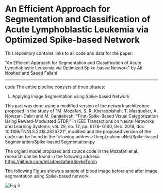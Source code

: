 # An Efficient Approach for Segmentation and Classification of Acute Lymphoblastic Leukemia via Optimized Spike-based Network

This repository contains links to all code and data for the paper:

"An Efficient Approach for Segmentation and Classification of Acute Lymphoblastic Leukemia via Optimized Spike-based Network" by Ali Noshad and Saeed Fallahi

--------------------------------------------------------------------------------------------------------------------------------------------------------------

code
The entire pipeline consists of three phases:

1) Applying Image Segmentation using Spike-based Network

This part was done using a modified version of the network architecture proposed in the study of "M. Mozafari, S. R. Kheradpisheh, T. Masquelier, A. Nowzari-Dalini and M.        Ganjtabesh, "First-Spike-Based Visual Categorization Using Reward-Modulated STDP," in IEEE Transactions on Neural Networks and Learning Systems, vol. 29, no. 12, pp. 6178-         6190,      Dec. 2018, doi: 10.1109/TNNLS.2018.2826721", modified and the proposed version of the code can be found in the following address:
      DeepLeukemiaNet/Spike-based Segmentation/Spike-based Segmentation.py

The orgianl model proposed and source code in the Mozafari et al., research can be found in the following address: https://github.com/miladmozafari/SpykeTorch

The following Figure shows a sample of blood image before and after image segmentation using Spike-based network. 

![Fig 3](https://user-images.githubusercontent.com/37798588/131241475-b803ef6d-fe51-4721-ab83-403e8acadb3a.PNG)


